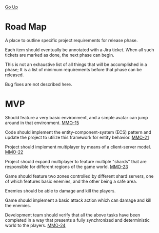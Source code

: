 [Go Up](../)

# Road Map
A place to outline specific project requirements for release phase.

Each item should eventually be annotated with a Jira ticket. When all such tickets are marked as done, the next phase can begin.

This is not an exhaustive list of all things that will be accomplished in a phase; It is a list of minimum requirements before that phase can be released.

Bug fixes are not described here.

# MVP
Should feature a very basic environment, and a simple avatar can jump around in that environment. [MMO-15](https://neon725.atlassian.net/jira/software/projects/MMO/issues/MMO-15)

Code should implement the entity-component-system (ECS) pattern and update the project to utilize this framework for entity behavior. [MMO-21](https://neon725.atlassian.net/jira/software/projects/MMO/issues/MMO-21)

Project should implement multiplayer by means of a client-server model. [MMO-22](https://neon725.atlassian.net/jira/software/projects/MMO/issues/MMO-22)

Project should expand multiplayer to feature multiple "shards" that are responsible for different regions of the game world. [MMO-23](https://neon725.atlassian.net/jira/software/projects/MMO/issues/MMO-23)

Game should feature two zones controlled by different shard servers, one of which features basic enemies, and the other being a safe area.

Enemies should be able to damage and kill the players.

Game should implement a basic attack action which can damage and kill the enemies.

Development team should verify that all the above tasks have been completed in a way that presents a fully synchronized and deterministic world to the players. [MMO-24](https://neon725.atlassian.net/jira/software/projects/MMO/issues/MMO-24)